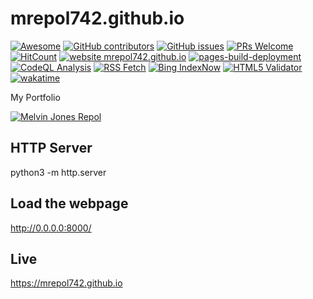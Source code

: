 # mrepol742.github.io

[![Awesome](https://awesome.re/badge.svg)](https://awesome.re) [![GitHub contributors](https://img.shields.io/github/contributors/mrepol742/mrepol742.github.io)](https://github.com/mrepol742/mrepol742.github.io/graphs/contributors) [![GitHub issues](https://img.shields.io/github/issues/mrepol742/mrepol742.github.io)](https://github.com/mrepol742/mrepol742.github.io/issues) [![PRs Welcome](https://img.shields.io/badge/PRs-welcome-brightgreen.svg?style=flat-square)](https://github.com/mrepol742/mrepol742.github.io/pulls) [![HitCount](https://views.whatilearened.today/views/github/mrepol742/mrepol742.github.io.svg)](https://github.com/mrepol742/mrepol742.github.io) [![website mrepol742.github.io](https://img.shields.io/website-up-down-green-red/http/mrepol742.github.io.svg)](https://mrepol742.github.io/) [![pages-build-deployment](https://github.com/mrepol742/mrepol742.github.io/actions/workflows/pages/pages-build-deployment/badge.svg)](https://github.com/mrepol742/mrepol742.github.io/actions/workflows/pages/pages-build-deployment) [![CodeQL Analysis](https://github.com/mrepol742/mrepol742.github.io/actions/workflows/codeql-analysis.yml/badge.svg)](https://github.com/mrepol742/mrepol742.github.io/actions/workflows/codeql-analysis.yml) [![RSS Fetch](https://github.com/mrepol742/mrepol742.github.io/actions/workflows/rss.yml/badge.svg)](https://github.com/mrepol742/mrepol742.github.io/actions/workflows/rss.yml) [![Bing IndexNow](https://github.com/mrepol742/mrepol742.github.io/actions/workflows/index.yml/badge.svg)](https://github.com/mrepol742/mrepol742.github.io/actions/workflows/index.yml) [![HTML5 Validator](https://github.com/mrepol742/mrepol742.github.io/actions/workflows/html5validator.yml/badge.svg)](https://github.com/mrepol742/mrepol742.github.io/actions/workflows/html5validator.yml) [![wakatime](https://wakatime.com/badge/user/8ad4afa2-1a56-40d1-a949-4663473915b6/project/9458f437-f00b-4273-9cef-212b398ff055.svg)](https://wakatime.com/badge/user/8ad4afa2-1a56-40d1-a949-4663473915b6/project/9458f437-f00b-4273-9cef-212b398ff055)

My Portfolio

<a href="https://mrepol742.github.io">
<img src="https://github.com/mrepol742/mrepol742.github.io/blob/master/animated-mrepol742.gif?raw=true" alt="Melvin Jones Repol" />
  </a>

 
  ## HTTP Server
  python3 -m http.server
  
  ## Load the webpage
  http://0.0.0.0:8000/
  
  ## Live
  https://mrepol742.github.io
